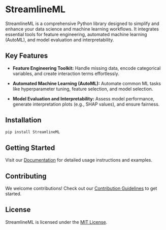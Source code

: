 # StreamlineML



StreamlineML is a comprehensive Python library designed to simplify and enhance your data science and machine learning workflows. It integrates essential tools for feature engineering, automated machine learning (AutoML), and model evaluation and interpretability.

## Key Features

- **Feature Engineering Toolkit:** Handle missing data, encode categorical variables, and create interaction terms effortlessly.

- **Automated Machine Learning (AutoML):** Automate common ML tasks like hyperparameter tuning, feature selection, and model selection.

- **Model Evaluation and Interpretability:** Assess model performance, generate interpretation plots (e.g., SHAP values), and ensure fairness.

## Installation

```bash
pip install StreamlineML
```

## Getting Started

Visit our [Documentation](link/to/documentation) for detailed usage instructions and examples.

## Contributing

We welcome contributions! Check out our [Contribution Guidelines](link/to/contribution-guidelines) to get started.

## License

StreamlineML is licensed under the [MIT License](link/to/license).
